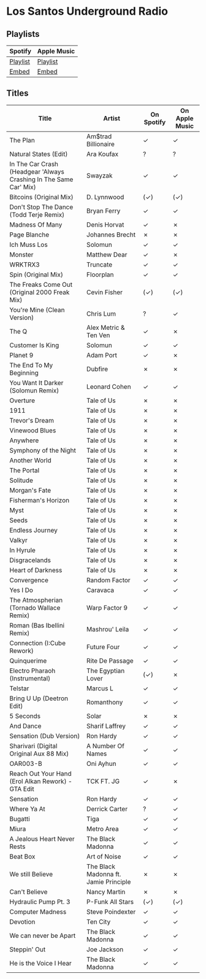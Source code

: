 # Los Santos Underground Radio

## Playlists

| Spotify                                                                 | Apple Music                                                              |
| ----------------------------------------------------------------------- | ------------------------------------------------------------------------ |
| [Playlist](https://open.spotify.com/playlist/1CvNtphMvM73dZ8e6Ndzg9)    | [Playlist](https://itunes.apple.com/de/playlist/pl.u-844jTa7v13e)        |
| [Embed](https://open.spotify.com/embed/playlist/1CvNtphMvM73dZ8e6Ndzg9) | [Embed](https://tools.applemusic.com/embed/v1/playlist/pl.u-844jTa7v13e) |

## Titles

| Title                                                             | Artist                                | On Spotify | On Apple Music |
| ----------------------------------------------------------------- | ------------------------------------- | ---------- | -------------- |
| The Plan                                                          | Am$trad Billionaire                   | ✓          | ✓              |
| Natural States (Edit)                                             | Ara Koufax                            | ?          | ?              |
| In The Car Crash (Headgear 'Always Crashing In The Same Car' Mix) | Swayzak                               | ✓          | ✓              |
| Bitcoins (Original Mix)                                           | D. Lynnwood                           | (✓)        | (✓)            |
| Don't Stop The Dance (Todd Terje Remix)                           | Bryan Ferry                           | ✓          | ✓              |
| Madness Of Many                                                   | Denis Horvat                          | ✓          | ✗              |
| Page Blanche                                                      | Johannes Brecht                       | ✗          | ✗              |
| Ich Muss Los                                                      | Solomun                               | ✓          | ✓              |
| Monster                                                           | Matthew Dear                          | ✓          | ✗              |
| WRKTRX3                                                           | Truncate                              | ✓          | ✓              |
| Spin (Original Mix)                                               | Floorplan                             | ✓          | ✓              |
| The Freaks Come Out (Original 2000 Freak Mix)                     | Cevin Fisher                          | (✓)        | (✓)            |
| You're Mine (Clean Version)                                       | Chris Lum                             | ?          | ✓              |
| The Q                                                             | Alex Metric & Ten Ven                 | ✓          | ✗              |
| Customer Is King                                                  | Solomun                               | ✓          | ✓              |
| Planet 9                                                          | Adam Port                             | ✓          | ✗              |
| The End To My Beginning                                           | Dubfire                               | ✗          | ✗              |
| You Want It Darker (Solomun Remix)                                | Leonard Cohen                         | ✓          | ✓              |
| Overture                                                          | Tale of Us                            | ✗          | ✗              |
| 1911                                                              | Tale of Us                            | ✗          | ✗              |
| Trevor's Dream                                                    | Tale of Us                            | ✗          | ✗              |
| Vinewood Blues                                                    | Tale of Us                            | ✗          | ✗              |
| Anywhere                                                          | Tale of Us                            | ✗          | ✗              |
| Symphony of the Night                                             | Tale of Us                            | ✗          | ✗              |
| Another World                                                     | Tale of Us                            | ✗          | ✗              |
| The Portal                                                        | Tale of Us                            | ✗          | ✗              |
| Solitude                                                          | Tale of Us                            | ✗          | ✗              |
| Morgan's Fate                                                     | Tale of Us                            | ✗          | ✗              |
| Fisherman's Horizon                                               | Tale of Us                            | ✗          | ✗              |
| Myst                                                              | Tale of Us                            | ✗          | ✗              |
| Seeds                                                             | Tale of Us                            | ✗          | ✗              |
| Endless Journey                                                   | Tale of Us                            | ✗          | ✗              |
| Valkyr                                                            | Tale of Us                            | ✗          | ✗              |
| In Hyrule                                                         | Tale of Us                            | ✗          | ✗              |
| Disgracelands                                                     | Tale of Us                            | ✗          | ✗              |
| Heart of Darkness                                                 | Tale of Us                            | ✗          | ✗              |
| Convergence                                                       | Random Factor                         | ✓          | ✓              |
| Yes I Do                                                          | Caravaca                              | ✓          | ✓              |
| The Atmospherian (Tornado Wallace Remix)                          | Warp Factor 9                         | ✓          | ✓              |
| Roman (Bas Ibellini Remix)                                        | Mashrou' Leila                        | ✓          | ✓              |
| Connection (I:Cube Rework)                                        | Future Four                           | ✓          | ✓              |
| Quinquerime                                                       | Rite De Passage                       | ✓          | ✓              |
| Electro Pharaoh (Instrumental)                                    | The Egyptian Lover                    | (✓)        | ✗              |
| Telstar                                                           | Marcus L                              | ✓          | ✓              |
| Bring U Up (Deetron Edit)                                         | Romanthony                            | ✓          | ✓              |
| 5 Seconds                                                         | Solar                                 | ✗          | ✗              |
| And Dance                                                         | Sharif Laffrey                        | ✓          | ✓              |
| Sensation (Dub Version)                                           | Ron Hardy                             | ✓          | ✓              |
| Sharivari (Digital Original Aux 88 Mix)                           | A Number Of Names                     | ✓          | ✓              |
| OAR003-B                                                          | Oni Ayhun                             | ✓          | ✓              |
| Reach Out Your Hand (Erol Alkan Rework) - GTA Edit                | TCK FT. JG                            | ✓          | ✗              |
| Sensation                                                         | Ron Hardy                             | ✓          | ✓              |
| Where Ya At                                                       | Derrick Carter                        | ?          | ✓              |
| Bugatti                                                           | Tiga                                  | ✓          | ✓              |
| Miura                                                             | Metro Area                            | ✓          | ✓              |
| A Jealous Heart Never Rests                                       | The Black Madonna                     | ✓          | ✓              |
| Beat Box                                                          | Art of Noise                          | ✓          | ✓              |
| We still Believe                                                  | The Black Madonna ft. Jamie Principle | ✗          | ✗              |
| Can't Believe                                                     | Nancy Martin                          | ✗          | ✗              |
| Hydraulic Pump Pt. 3                                              | P-Funk All Stars                      | (✓)        | (✓)            |
| Computer Madness                                                  | Steve Poindexter                      | ✓          | ✓              |
| Devotion                                                          | Ten City                              | ✓          | ✓              |
| We can never be Apart                                             | The Black Madonna                     | ✓          | ✓              |
| Steppin' Out                                                      | Joe Jackson                           | ✓          | ✓              |
| He is the Voice I Hear                                            | The Black Madonna                     | ✓          | ✓              |
